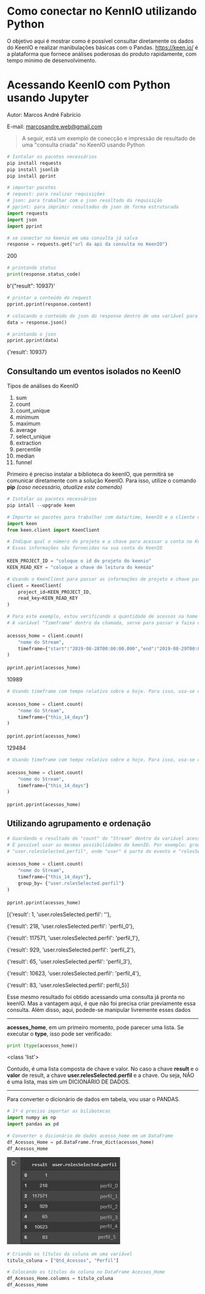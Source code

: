# Como conectar no KennIO utilizando Python
O objetivo aqui é mostrar como é possível consultar diretamente os dados do KeenIO e realizar manibulações básicas com o Pandas.
https://keen.io/ é a plataforma que fornece análises poderosas do produto rapidamente, com tempo mínimo de desenvolvimento.

# Acessando KeenIO com Python usando Jupyter
Autor: Marcos André Fabrício

E-mail: marcosandre.web@gmail.com
>A seguir, está um exemplo de conecção e impressão de resultado de uma "consulta criada" no KeenIO usando Python



```python
# Isntalar os pacotes necessários
pip install requests
pip install jsonlib
pip install pprint
```


```python
# importar pacotes
# request: para realizar requisições
# json: para trabalhar com o json resoltado da requisição
# pprint: para imprimir resultados de json de forma estruturada
import requests
import json
import pprint
```


```python
# se conectar no keenio em uma consulta já salva
response = requests.get("url da api da consulta no KeenIO")
```

200


```python
# printando status
print(response.status_code)
```

b'{"result": 10937}'


```python
# printar o conteúdo do request
pprint.pprint(response.content)
```


```python
# colocando o conteúdo do json do response dentro de uma variável para trabalhar
data = response.json()
```


```python
# printando o json
pprint.pprint(data)
```

{'result': 10937}

## Consultando um eventos isolados no KeenIO
Tipos de análises do KeenIO
1. sum
2. count
3. count_unique
84. minimum
5. maximum
6. average
7. select_unique
8. extraction
9. percentile
10. median
11. funnel

Primeiro é preciso instalar a biblioteca do keenIO, que permitirá se comunicar diretamente com a solução KeenIO.
Para isso, utilize o comando **pip** _(caso necessário, atualize este comendo)_


```python
# Isntalar os pacotes necessários
pip intall --upgrade keen
```


```python
# Importe os pacotes para trabalhar com data/time, keenIO e o cliente do keen
import keen
from keen.client import KeenClient
```


```python
# Indique qual o número do projeto e a chave para acessar a conta no KeenIO. 
# Essas informações são fornecidas na sua conta do KeenIO

KEEN_PROJECT_ID = "coloque o id do projeto do keenio"
KEEN_READ_KEY = "coloque a chave de leitura do keenio"
```


```python
# Usando o KeenClient para passar as informações de projeto e chave para dentro de uma variável "client"
client = KeenClient(
    project_id=KEEN_PROJECT_ID,
    read_key=KEEN_READ_KEY
)
```


```python
# Para este exemplo, estou verificando a quantidade de acessos na home de um site
# A variável "Timeframe" dentro da chamada, serve para passar a faixa de tempo que se deseja analisar.

acessos_home = client.count(
    "nome do Stream",
    timeframe={"start":"2019-08-28T00:00:00.000","end":"2019-08-29T00:00:00.000"}
)

pprint.pprint(acessos_home)
```

10989


```python
# Usando timeframe com tempo relativo sobre o hoje. Para isso, usa-se o "this_numero de dias_período"

acessos_home = client.count(
    "nome do Stream",
    timeframe={"this_14_days"}
)

pprint.pprint(acessos_home)
```

129484


```python
# Usando timeframe com tempo relativo sobre o hoje. Para isso, usa-se o "this_numero de dias_período"

acessos_home = client.count(
    "nome do Stream",
    timeframe={"this_14_days"}
)

pprint.pprint(acessos_home)
```

## Utilizando agrupamento e ordenação


```python
# Guardando o resultado do "count" do "Stream" dentro da variável acessos_home
# É possível usar as mesmas possibilidades do keenIO. Por exemplo: group_by
# "user.rolesSelected.perfil", onde "user" é parte do evento e "rolesSelected.perfil" é um valor de "user"

acessos_home = client.count(
    "nome do Stream",
    timeframe={"this_14_days"}, 
    group_by= {"user.rolesSelected.perfil"} 
)

pprint.pprint(acessos_home)
```

[{'result': 1, 'user.rolesSelected.perfil': ''},

 {'result': 218, 'user.rolesSelected.perfil': 'perfil_0'},
 
 {'result': 117571, 'user.rolesSelected.perfil': 'perfil_1'},
 
 {'result': 929, 'user.rolesSelected.perfil': 'perfil_2'},
 
 {'result': 65, 'user.rolesSelected.perfil': 'perfil_3'},
 
 {'result': 10623, 'user.rolesSelected.perfil': 'perfil_4'},
 
 {'result': 83, 'user.rolesSelected.perfil': perfil_5}]

Esse mesmo resultado foi obtido acessando uma consulta já pronta no keenIO. Mas a vantagem aqui, é que não foi precisa criar previamente essa consulta. Além disso, aqui, podede-se manipular livremente esses dados
___________
**acesses_home**, em um primeiro momento, pode parecer uma lista. Se executar o **type**, isso pode ser verificado:


```python
print (type(acessos_home))
```

<class 'list'>

Contudo, é uma lista composta de chave e valor. No caso a chave **result** e o **valor** de result, a chave **user.relesSelected.perfil** e a chave. Ou seja, NÃO é uma lista, mas sim um DICIONÁRIO DE DADOS.
___________
Para converter o dicionário de dados em tabela, vou usar o PANDAS.


```python
# 1º é preciso importar as bilibotecas
import numpy as np 
import pandas as pd 
```


```python
# Converter o dicionário de dados acesso_home em um DataFrame
df_Acessos_Home = pd.DataFrame.from_dict(acessos_home)
df_Acessos_Home
```

<img src="pprint_acessos_home.png" width="300px">


```python
# Criando os títulos da coluna em uma variável
titulo_coluna = ["Qtd_Acessos", "Perfil"]
```


```python
# Colocando os títulos da coluna no DataFrame Acessos_Home
df_Acessos_Home.columns = titulo_coluna
df_Acessos_Home
```
